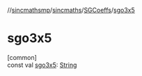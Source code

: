 //[sincmathsmp](../../../index.md)/[sincmaths](../index.md)/[SGCoeffs](index.md)/[sgo3x5](sgo3x5.md)

# sgo3x5

[common]\
const val [sgo3x5](sgo3x5.md): [String](https://kotlinlang.org/api/latest/jvm/stdlib/kotlin/-string/index.html)
